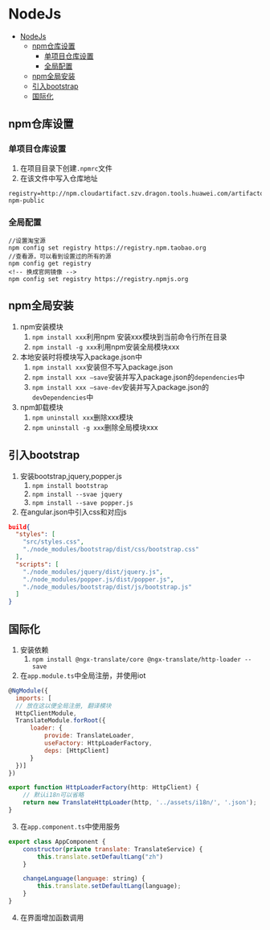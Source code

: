 # NodeJs

- [NodeJs](#nodejs)
  - [npm仓库设置](#npm仓库设置)
    - [单项目仓库设置](#单项目仓库设置)
    - [全局配置](#全局配置)
  - [npm全局安装](#npm全局安装)
  - [引入bootstrap](#引入bootstrap)
  - [国际化](#国际化)

## npm仓库设置

### 单项目仓库设置

1. 在项目目录下创建`.npmrc`文件
2. 在该文件中写入仓库地址
```
registry=http://npm.cloudartifact.szv.dragon.tools.huawei.com/artifactory/api/npm/sz-npm-public 
```

### 全局配置

```
//设置淘宝源
npm config set registry https://registry.npm.taobao.org
//查看源，可以看到设置过的所有的源
npm config get registry
<!-- 换成官网镜像 -->
npm config set registry https://registry.npmjs.org
```

## npm全局安装
1. npm安装模块
   1. `npm install xxx`利用npm 安装xxx模块到当前命令行所在目录
   2. `npm install -g xxx`利用npm安装全局模块xxx
2. 本地安装时将模块写入package.json中
   1. `npm install xxx`安装但不写入package.json
   2. `npm install xxx –save`安装并写入package.json的`dependencies`中
   3. `npm install xxx –save-dev`安装并写入package.json的`devDependencies`中
3. npm卸载模块
   1. `npm uninstall xxx`删除xxx模块
   2. `npm uninstall -g xxx`删除全局模块xxx

## 引入bootstrap

1. 安装bootstrap,jquery,popper.js
   1. `npm install bootstrap`
   2. `npm install --svae jquery`
   3. `npm install --save popper.js`
2. 在angular.json中引入css和对应js
```json
build{
  "styles": [
    "src/styles.css",
    "./node_modules/bootstrap/dist/css/bootstrap.css"
  ],
  "scripts": [
    "./node_modules/jquery/dist/jquery.js",
    "./node_modules/popper.js/dist/popper.js",
    "./node_modules/bootstrap/dist/js/bootstrap.js"
  ]
}
```

## 国际化

1. 安装依赖
   1. `npm install @ngx-translate/core @ngx-translate/http-loader --save`
2. 在`app.module.ts`中全局注册，并使用iot
```js
@NgModule({
  imports: [
  // 放在这以便全局注册, 翻译模块
  HttpClientModule,
  TranslateModule.forRoot({
      loader: {
          provide: TranslateLoader,
          useFactory: HttpLoaderFactory,
          deps: [HttpClient]
      }
  })]
})

export function HttpLoaderFactory(http: HttpClient) {
    // 默认i18n可以省略
    return new TranslateHttpLoader(http, '../assets/i18n/', '.json');
}
```
3. 在`app.component.ts`中使用服务
```js
export class AppComponent {
    constructor(private translate: TranslateService) {
        this.translate.setDefaultLang("zh")
    }

    changeLanguage(language: string) {
        this.translate.setDefaultLang(language);
    }
}
```
4. 在界面增加函数调用